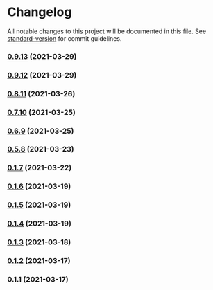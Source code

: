# Changelog

All notable changes to this project will be documented in this file. See [standard-version](https://github.com/conventional-changelog/standard-version) for commit guidelines.

### [0.9.13](https://github.com/ar-insoft/cechy-wyrobu-gotowego/compare/v0.9.12...v0.9.13) (2021-03-29)

### [0.9.12](https://github.com/ar-insoft/cechy-wyrobu-gotowego/compare/v0.8.11...v0.9.12) (2021-03-29)

### [0.8.11](https://github.com/ar-insoft/cechy-wyrobu-gotowego/compare/v0.7.10...v0.8.11) (2021-03-26)

### [0.7.10](https://github.com/ar-insoft/cechy-wyrobu-gotowego/compare/v0.6.9...v0.7.10) (2021-03-25)

### [0.6.9](https://github.com/ar-insoft/cechy-wyrobu-gotowego/compare/v0.5.8...v0.6.9) (2021-03-25)

### [0.5.8](https://github.com/ar-insoft/cechy-wyrobu-gotowego/compare/v0.1.7...v0.5.8) (2021-03-23)

### [0.1.7](https://github.com/ar-insoft/cechy-wyrobu-gotowego/compare/v0.1.6...v0.1.7) (2021-03-22)

### [0.1.6](https://github.com/ar-insoft/cechy-wyrobu-gotowego/compare/v0.1.5...v0.1.6) (2021-03-19)

### [0.1.5](https://github.com/ar-insoft/cechy-wyrobu-gotowego/compare/v0.1.4...v0.1.5) (2021-03-19)

### [0.1.4](https://github.com/ar-insoft/cechy-wyrobu-gotowego/compare/v0.1.3...v0.1.4) (2021-03-19)

### [0.1.3](https://github.com/ar-insoft/cechy-wyrobu-gotowego/compare/v0.1.2...v0.1.3) (2021-03-18)

### [0.1.2](https://github.com/ar-insoft/cechy-wyrobu-gotowego/compare/v0.1.1...v0.1.2) (2021-03-17)

### 0.1.1 (2021-03-17)
